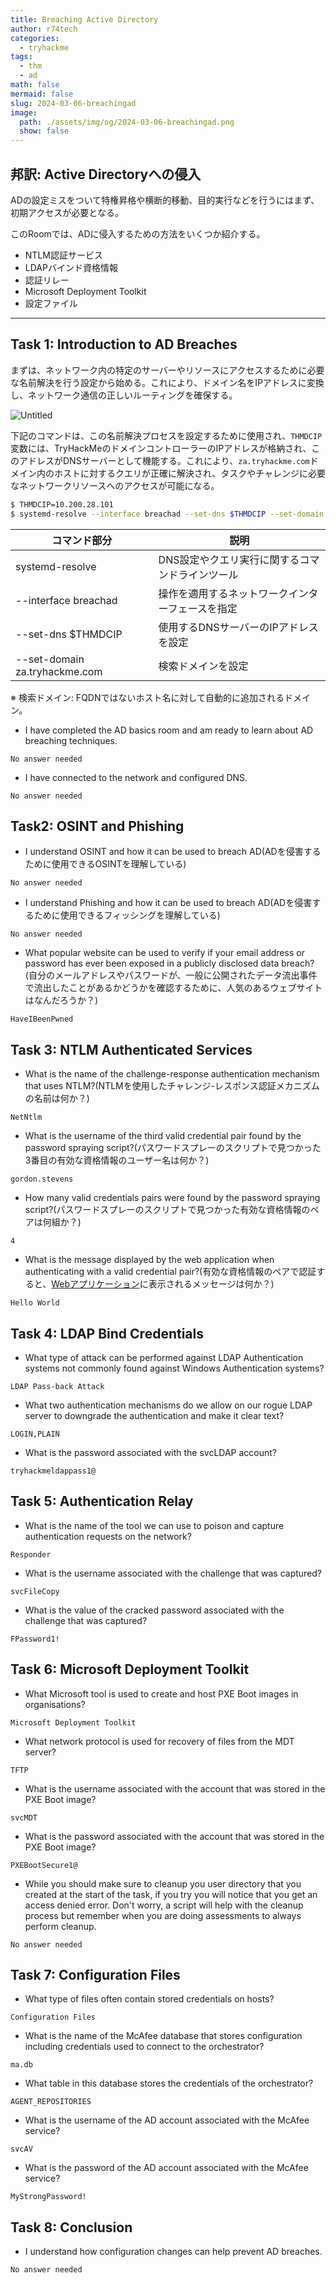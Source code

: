 ```yaml
---
title: Breaching Active Directory
author: r74tech
categories:
  - tryhackme
tags:
  - thm
  - ad
math: false
mermaid: false
slug: 2024-03-06-breachingad
image:
  path: ./assets/img/og/2024-03-06-breachingad.png
  show: false
---
```

## 邦訳: Active Directoryへの侵入

ADの設定ミスをついて特権昇格や横断的移動、目的実行などを行うにはまず、初期アクセスが必要となる。

このRoomでは、ADに侵入するための方法をいくつか紹介する。

- NTLM認証サービス
- LDAPバインド資格情報
- 認証リレー
- Microsoft Deployment Toolkit
- 設定ファイル

---

## Task 1: Introduction to AD Breaches

まずは、ネットワーク内の特定のサーバーやリソースにアクセスするために必要な名前解決を行う設定から始める。これにより、ドメイン名をIPアドレスに変換し、ネットワーク通信の正しいルーティングを確保する。

![Untitled](/assets/img/post/2024-03-06/Untitled.png)

下記のコマンドは、この名前解決プロセスを設定するために使用され、`THMDCIP`変数には、TryHackMeのドメインコントローラーのIPアドレスが格納され、このアドレスがDNSサーバーとして機能する。これにより、`za.tryhackme.com`ドメイン内のホストに対するクエリが正確に解決され、タスクやチャレンジに必要なネットワークリソースへのアクセスが可能になる。

```bash
$ THMDCIP=10.200.28.101
$ systemd-resolve --interface breachad --set-dns $THMDCIP --set-domain za.tryhackme.com
```

| コマンド部分 | 説明 |
| --- | --- |
| systemd-resolve | DNS設定やクエリ実行に関するコマンドラインツール |
| --interface breachad | 操作を適用するネットワークインターフェースを指定 |
| --set-dns $THMDCIP | 使用するDNSサーバーのIPアドレスを設定 |
| --set-domain za.tryhackme.com | 検索ドメインを設定 |

※ 検索ドメイン: FQDNではないホスト名に対して自動的に追加されるドメイン。


- I have completed the AD basics room and am ready to learn about AD breaching techniques.
```
No answer needed
```

- I have connected to the network and configured DNS.
```
No answer needed
```


## Task2: OSINT and Phishing


- I understand OSINT and how it can be used to breach AD(ADを侵害するために使用できるOSINTを理解している)
```
No answer needed
```

- I understand Phishing and how it can be used to breach AD(ADを侵害するために使用できるフィッシングを理解している)
```
No answer needed
```

- What popular website can be used to verify if your email address or password has ever been exposed in a publicly disclosed data breach?
(自分のメールアドレスやパスワードが、一般に公開されたデータ流出事件で流出したことがあるかどうかを確認するために、人気のあるウェブサイトはなんだろうか？)
```
HaveIBeenPwned
```

## Task 3: NTLM Authenticated Services

- What is the name of the challenge-response authentication mechanism that uses NTLM?(NTLMを使用したチャレンジ-レスポンス認証メカニズムの名前は何か？)
```
NetNtlm
```

- What is the username of the third valid credential pair found by the password spraying script?(パスワードスプレーのスクリプトで見つかった3番目の有効な資格情報のユーザー名は何か？)
```
gordon.stevens
```

- How many valid credentials pairs were found by the password spraying script?(パスワードスプレーのスクリプトで見つかった有効な資格情報のペアは何組か？)
```
4
```

- What is the message displayed by the web application when authenticating with a valid credential pair?(有効な資格情報のペアで認証すると、[Webアプリケーション](http://ntlmauth.za.tryhackme.com)に表示されるメッセージは何か？)
```
Hello World
```

## Task 4: LDAP Bind Credentials

- What type of attack can be performed against LDAP Authentication systems not commonly found against Windows Authentication systems?
```
LDAP Pass-back Attack
```

- What two authentication mechanisms do we allow on our rogue LDAP server to downgrade the authentication and make it clear text?
```
LOGIN,PLAIN
```

- What is the password associated with the svcLDAP account?
```
tryhackmeldappass1@
```

## Task 5: Authentication Relay

- What is the name of the tool we can use to poison and capture authentication requests on the network?
```
Responder
```

- What is the username associated with the challenge that was captured?
```
svcFileCopy
```

- What is the value of the cracked password associated with the challenge that was captured?
```
FPassword1!
```


## Task 6: Microsoft Deployment Toolkit

- What Microsoft tool is used to create and host PXE Boot images in organisations?
```
Microsoft Deployment Toolkit
```

- What network protocol is used for recovery of files from the MDT server?
```
TFTP
```

- What is the username associated with the account that was stored in the PXE Boot image?
```
svcMDT
```

- What is the password associated with the account that was stored in the PXE Boot image?
```
PXEBootSecure1@
```

- While you should make sure to cleanup you user directory that you created at the start of the task, if you try you will notice that you get an access denied error. Don't worry, a script will help with the cleanup process but remember when you are doing assessments to always perform cleanup.
```
No answer needed
```

## Task 7: Configuration Files

- What type of files often contain stored credentials on hosts?
```
Configuration Files
```

- What is the name of the McAfee database that stores configuration including credentials used to connect to the orchestrator?
```
ma.db
```

- What table in this database stores the credentials of the orchestrator?
```
AGENT_REPOSITORIES
```

- What is the username of the AD account associated with the McAfee service?
```
svcAV
```

- What is the password of the AD account associated with the McAfee service?
```
MyStrongPassword!
```

## Task 8: Conclusion

- I understand how configuration changes can help prevent AD breaches.
```
No answer needed
```
